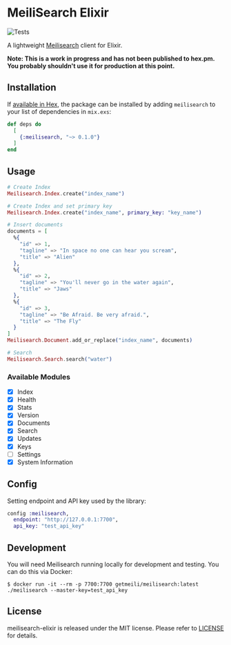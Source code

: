 # MeiliSearch Elixir

![Tests](https://github.com/robottokauf3/meilisearch-elixir/workflows/Tests/badge.svg)

A lightweight [Meilisearch](https://docs.meilisearch.com/) client for Elixir.

**Note: This is a work in progress and has not been published to hex.pm.  You probably shouldn't use it for production at this point.**

## Installation

If [available in Hex](https://hex.pm/docs/publish), the package can be installed
by adding `meilisearch` to your list of dependencies in `mix.exs`:

```elixir
def deps do
  [
    {:meilisearch, "~> 0.1.0"}
  ]
end
```

## Usage

```elixir
# Create Index
Meilisearch.Index.create("index_name")

# Create Index and set primary key
Meilisearch.Index.create("index_name", primary_key: "key_name")

# Insert documents
documents = [
  %{
    "id" => 1,
    "tagline" => "In space no one can hear you scream",
    "title" => "Alien"
  },
  %{
    "id" => 2,
    "tagline" => "You'll never go in the water again",
    "title" => "Jaws"
  },
  %{
    "id" => 3,
    "tagline" => "Be Afraid. Be very afraid.",
    "title" => "The Fly"
  }
]
Meilisearch.Document.add_or_replace("index_name", documents)

# Search
Meilisearch.Search.search("water")
```

### Available Modules

- [X] Index
- [X] Health
- [X] Stats
- [X] Version
- [X] Documents
- [X] Search
- [X] Updates
- [X] Keys
- [ ] Settings
- [X] System Information

## Config

Setting endpoint and API key used by the library:

```elixir
config :meilisearch,
  endpoint: "http://127.0.0.1:7700",
  api_key: "test_api_key"
```

## Development

You will need  Meilisearch running locally for development and testing.  You can do this via Docker:

```
$ docker run -it --rm -p 7700:7700 getmeili/meilisearch:latest ./meilisearch --master-key=test_api_key
```

## License

meilisearch-elixir is released under the MIT license. Please refer to [LICENSE](LICENSE) for details.
